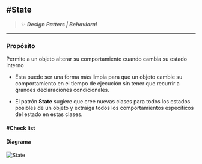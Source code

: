 ## \#State
>:sparkles: ***Design Patters | Behavioral***
---
### Propósito
Permite a un objeto alterar su comportamiento cuando cambia su estado interno  

- Esta puede ser una forma más limpia para que un objeto cambie su comportamiento en el tiempo de ejecución sin tener que recurrir a grandes declaraciones condicionales.

- El patrón **State** sugiere que cree nuevas clases para todos los estados posibles de un objeto y extraiga todos los comportamientos específicos del estado en estas clases.


#### \#Check list


#### Diagrama
![State](https://designpatternsphp.readthedocs.io/en/latest/_images/uml8.png)